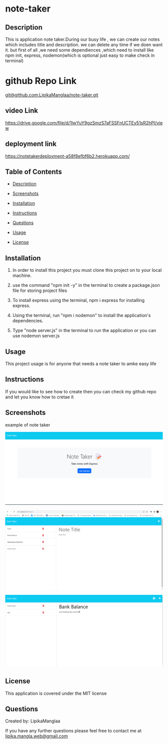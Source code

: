 # note-taker

## Description
This is application note taker.During our busy life , we can create our notes  which includes title and description. we can delete any time if we doen want it. but first of all ,we need some dependiences ,which need to install like npm init, express, nodemon(which is optional just easy to make check in terminal) 


# github Repo Link
[git@github.com:LipikaManglaa/note-taker.git](https://github.com/LipikaManglaa/note-taker)

## video Link
https://drive.google.com/file/d/1lwYuY9gzSmzS7aFSSFnUCTEy51sR2hPl/view

## deployment link
https://notetakerdeployment-a58f8efbf6b2.herokuapp.com/
## Table of Contents

  
* [Description](#Description)

* [Screenshots](#Screenshots) 

* [Installation](#installation)
  
* [Instructions](#Instructions) 
          
* [Questions](#questions)
 
* [Usage](#usage)

* [License](#license)          


## Installation
1. In order to install this project you must clone this project on to your local machine.

2.  use the command "npm init -y" in the terminal to create a package.json file for storing project files

3. To install express using the terminal, npm i express for installing express.

4. Using the terminal, run "npm i nodemon" to install the application's dependencies.

5. Type "node server.js" in the terminal to run the application or you can use nodemon server.js




## Usage
This project usage is for anyone that needs a note taker to amke easy life

## Instructions
If you would like to see how to create  then you can check my github repo and let you know  how to cretae it

## Screenshots 
 example of note taker

  ![This is screenshot](./Screenshots/Screenshot2.png)

  ![This is screenshot](./Screenshots/Screenshot1.png)

  ![This is screenshot](./Screenshots/Screenshot3.png)

## License
This application is covered under the MIT license


## Questions
Created by: LipikaManglaa

If you have any further questions please feel free to contact me at lipika.mangla.web@gmail.com

